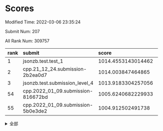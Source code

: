 # Scores

Modified Time: 2022-03-06 23:35:24

Submit Num: 207

All Rank Num: 309757

| rank |               submit               |       score        |       sigma        | pk_num |
| :--- | :--------------------------------- | :----------------- | :----------------- | :----- |
| 1    | jsonzb.test.test_1                 | 1014.4553143014462 | 0.8623263600552268 | 5985   |
| 2    | cpp.21_12_24.submission-2b2ea0d7   | 1014.003847464865  | 0.8222759760814817 | 5982   |
| 3    | jsonzb.test.submission_level_4     | 1013.9183304257056 | 0.8086536728310856 | 5987   |
| 54   | cpp.2022_01_09.submission-816672bd | 1005.6240682229933 | 0.706397280134945  | 5989   |
| 55   | cpp.2022_01_09.submission-5b0e3de2 | 1004.912502491738  | 0.718114991041694  | 5988   |


<details>
<summary>全部</summary>

| rank |                 submit                 |       score        |       sigma        | pk_num |
| :--- | :------------------------------------- | :----------------- | :----------------- | :----- |
| 1    | jsonzb.test.test_1                     | 1014.4553143014462 | 0.8623263600552268 | 5985   |
| 2    | cpp.21_12_24.submission-2b2ea0d7       | 1014.003847464865  | 0.8222759760814817 | 5982   |
| 3    | jsonzb.test.submission_level_4         | 1013.9183304257056 | 0.8086536728310856 | 5987   |
| 4    | gobigger.level_3.submission_level_3_45 | 1011.1225699321059 | 0.7752490126065037 | 5985   |
| 5    | gobigger.level_3.submission_level_3_31 | 1011.0839276862027 | 0.744962426513761  | 5991   |
| 6    | gobigger.level_3.submission_level_3_32 | 1010.9471264915072 | 0.7751903244801872 | 5981   |
| 7    | gobigger.level_3.submission_level_3_46 | 1010.8550257896884 | 0.7634296251695379 | 5986   |
| 8    | gobigger.level_3.submission_level_3_4  | 1010.6836417997141 | 0.7900119685522866 | 5987   |
| 9    | gobigger.level_3.submission_level_3_38 | 1010.5275648548427 | 0.7378023432105979 | 5989   |
| 10   | gobigger.level_3.submission_level_3_0  | 1010.4922021612362 | 0.7717247212013265 | 5978   |
| 11   | gobigger.level_3.submission_level_3_44 | 1010.4403551500077 | 0.7596108386198369 | 5983   |
| 12   | gobigger.level_3.submission_level_3_25 | 1010.3859872845179 | 0.7834525358552175 | 5985   |
| 13   | gobigger.level_3.submission_level_3_22 | 1010.3715000874271 | 0.7574622172383219 | 5980   |
| 14   | gobigger.level_3.submission_level_3_34 | 1010.3673213311989 | 0.7530679377051971 | 5985   |
| 15   | gobigger.level_3.submission_level_3_47 | 1010.2247227310969 | 0.762191353375975  | 5983   |
| 16   | gobigger.level_3.submission_level_3_20 | 1010.2081954527492 | 0.7567313471842043 | 5989   |
| 17   | gobigger.level_3.submission_level_3_19 | 1010.1473966089607 | 0.7549162666932075 | 5986   |
| 18   | gobigger.level_3.submission_level_3_14 | 1010.1285544479983 | 0.7494069435757196 | 5988   |
| 19   | gobigger.level_3.submission_level_3_29 | 1010.106240973034  | 0.7589694523705047 | 5990   |
| 20   | gobigger.level_3.submission_level_3_23 | 1010.0763335300762 | 0.7888320709734512 | 5982   |
| 21   | gobigger.level_3.submission_level_3_2  | 1010.0389930735006 | 0.7386097083498416 | 5983   |
| 22   | gobigger.level_3.submission_level_3_21 | 1009.9996620153421 | 0.7616404771611293 | 5985   |
| 23   | gobigger.level_3.submission_level_3_35 | 1009.9420700161113 | 0.7521331679348247 | 5990   |
| 24   | gobigger.level_3.submission_level_3_11 | 1009.933231000022  | 0.751133250525742  | 5982   |
| 25   | gobigger.level_3.submission_level_3_9  | 1009.8638505281599 | 0.7649784854374929 | 5985   |
| 26   | gobigger.level_3.submission_level_3_8  | 1009.8609934905716 | 0.73691224402518   | 5982   |
| 27   | gobigger.level_3.submission_level_3_18 | 1009.8005996993675 | 0.7502258871800213 | 5987   |
| 28   | gobigger.level_3.submission_level_3_7  | 1009.7774744333185 | 0.7482008708499271 | 5992   |
| 29   | gobigger.level_3.submission_level_3_36 | 1009.7639319989835 | 0.7537189807467743 | 5986   |
| 30   | gobigger.level_3.submission_level_3_30 | 1009.6845639392358 | 0.7639061525179224 | 5988   |
| 31   | gobigger.level_3.submission_level_3_26 | 1009.662010270939  | 0.7535935981831606 | 5990   |
| 32   | gobigger.level_3.submission_level_3_48 | 1009.659600945773  | 0.7657441811924546 | 5988   |
| 33   | gobigger.level_3.submission_level_3_15 | 1009.5640243701184 | 0.7503391716156993 | 5981   |
| 34   | gobigger.level_3.submission_level_3_12 | 1009.5243703046445 | 0.7403445327835635 | 5985   |
| 35   | gobigger.level_3.submission_level_3_1  | 1009.5240243381087 | 0.7476178271471395 | 5982   |
| 36   | gobigger.level_3.submission_level_3_27 | 1009.5173907111568 | 0.7613659719953748 | 5980   |
| 37   | gobigger.level_3.submission_level_3_49 | 1009.4899302604045 | 0.7411911175537649 | 5993   |
| 38   | gobigger.level_3.submission_level_3_43 | 1009.383958016295  | 0.7579927847690984 | 5986   |
| 39   | gobigger.level_3.submission_level_3_41 | 1009.3765368773556 | 0.7572594504171998 | 5984   |
| 40   | gobigger.level_3.submission_level_3_28 | 1009.3124148816975 | 0.7605759205343288 | 5987   |
| 41   | gobigger.level_3.submission_level_3_37 | 1009.1700186209304 | 0.7556523239490232 | 5985   |
| 42   | gobigger.level_3.submission_level_3_6  | 1009.1665261543549 | 0.7625738626149283 | 5984   |
| 43   | gobigger.level_3.submission_level_3_5  | 1009.0877375059738 | 0.7309754930662157 | 5987   |
| 44   | gobigger.level_3.submission_level_3_17 | 1009.0620534811367 | 0.7418478602809336 | 5989   |
| 45   | gobigger.level_3.submission_level_3_16 | 1009.0092517060234 | 0.7780110726366254 | 5988   |
| 46   | gobigger.level_3.submission_level_3_42 | 1008.8451883096151 | 0.7447532557372957 | 5988   |
| 47   | gobigger.level_3.submission_level_3_13 | 1008.7535947484145 | 0.7563676773186115 | 5984   |
| 48   | gobigger.level_3.submission_level_3_40 | 1008.6077386153528 | 0.751885182804664  | 5983   |
| 49   | gobigger.level_3.submission_level_3_33 | 1008.5982603468087 | 0.7389713757640511 | 5988   |
| 50   | gobigger.level_3.submission_level_3_39 | 1008.5717595750551 | 0.7521943831030466 | 5988   |
| 51   | gobigger.level_3.submission_level_3_10 | 1008.462920995608  | 0.7278146931212318 | 5983   |
| 52   | gobigger.level_3.submission_level_3_24 | 1008.0335027755052 | 0.7317136755116718 | 5986   |
| 53   | gobigger.level_3.submission_level_3_3  | 1008.0078623089715 | 0.7334208416961425 | 5982   |
| 54   | cpp.2022_01_09.submission-816672bd     | 1005.6240682229933 | 0.706397280134945  | 5989   |
| 55   | cpp.2022_01_09.submission-5b0e3de2     | 1004.912502491738  | 0.718114991041694  | 5988   |
| 56   | gobigger.level_1.submission_level_1_4  | 1004.796215485426  | 0.7319542335872479 | 5982   |
| 57   | gobigger.level_1.submission_level_1_36 | 1004.6478404453743 | 0.7233913602144216 | 5986   |
| 58   | gobigger.level_1.submission_level_1_9  | 1004.4103851334952 | 0.7144050814418773 | 5982   |
| 59   | gobigger.level_1.submission_level_1_12 | 1004.3957215279825 | 0.7160662728696819 | 5982   |
| 60   | gobigger.level_1.submission_level_1_3  | 1004.3414904020123 | 0.7158653585323205 | 5984   |
| 61   | gobigger.level_1.submission_level_1_34 | 1004.2573406160576 | 0.7189570045458041 | 5988   |
| 62   | gobigger.level_1.submission_level_1_48 | 1004.23122629515   | 0.710846358983542  | 5983   |
| 63   | gobigger.level_1.submission_level_1_20 | 1004.1804097456776 | 0.7178591850295307 | 5986   |
| 64   | gobigger.level_1.submission_level_1_37 | 1004.1465410588362 | 0.7092187504262072 | 5986   |
| 65   | gobigger.level_1.submission_level_1_39 | 1004.0008788675921 | 0.7153004595408068 | 5988   |
| 66   | gobigger.level_1.submission_level_1_46 | 1003.9392282641752 | 0.7104118913723385 | 5983   |
| 67   | gobigger.level_1.submission_level_1_32 | 1003.930726853692  | 0.7131029721374181 | 5984   |
| 68   | gobigger.level_1.submission_level_1_24 | 1003.9136135606452 | 0.7169076316746301 | 5991   |
| 69   | gobigger.level_1.submission_level_1_10 | 1003.8497957822565 | 0.7149336856099009 | 5996   |
| 70   | gobigger.level_1.submission_level_1_28 | 1003.765289397567  | 0.7116841050563625 | 5985   |
| 71   | gobigger.level_1.submission_level_1_41 | 1003.744819224439  | 0.714701737001458  | 5981   |
| 72   | gobigger.level_1.submission_level_1_6  | 1003.6569643835776 | 0.7134443037709197 | 5988   |
| 73   | gobigger.level_1.submission_level_1_42 | 1003.5958436435586 | 0.7102625174976721 | 5988   |
| 74   | gobigger.level_1.submission_level_1_2  | 1003.5447245548385 | 0.7234772218313399 | 5988   |
| 75   | gobigger.level_1.submission_level_1_35 | 1003.4762834891494 | 0.7254057544840067 | 5987   |
| 76   | gobigger.level_1.submission_level_1_14 | 1003.40925793858   | 0.7153668093596565 | 5984   |
| 77   | gobigger.level_1.submission_level_1_16 | 1003.3886286556613 | 0.7151089537577828 | 5981   |
| 78   | gobigger.level_1.submission_level_1_22 | 1003.3671191185949 | 0.7107318637202666 | 5981   |
| 79   | gobigger.level_1.submission_level_1_49 | 1003.2718152670101 | 0.7114544427893061 | 5983   |
| 80   | gobigger.level_1.submission_level_1_27 | 1003.225888172316  | 0.7111542402952836 | 5985   |
| 81   | gobigger.level_1.submission_level_1_45 | 1003.2153822829282 | 0.7096163632047563 | 5985   |
| 82   | gobigger.level_1.submission_level_1_38 | 1003.1829131892649 | 0.7256380837565034 | 5988   |
| 83   | gobigger.level_1.submission_level_1_33 | 1003.1536016275683 | 0.7158866665099024 | 5989   |
| 84   | gobigger.level_1.submission_level_1_0  | 1003.1135734003127 | 0.7240371859655217 | 5985   |
| 85   | gobigger.level_1.submission_level_1_18 | 1003.0639489270001 | 0.7139231800132873 | 5988   |
| 86   | gobigger.level_1.submission_level_1_43 | 1003.0637226703201 | 0.7228968844086266 | 5982   |
| 87   | gobigger.level_1.submission_level_1_11 | 1003.032492786799  | 0.7220965058728073 | 5983   |
| 88   | gobigger.level_1.submission_level_1_19 | 1003.0310426153854 | 0.7173428994214617 | 5991   |
| 89   | gobigger.level_1.submission_level_1_5  | 1002.9571267234687 | 0.71835748231777   | 5989   |
| 90   | gobigger.level_1.submission_level_1_25 | 1002.9215666517405 | 0.71633989154767   | 5981   |
| 91   | gobigger.level_1.submission_level_1_21 | 1002.9080460440524 | 0.7151868660282125 | 5983   |
| 92   | gobigger.level_1.submission_level_1_13 | 1002.8938693031649 | 0.7220794937221949 | 5983   |
| 93   | gobigger.level_1.submission_level_1_8  | 1002.853781213839  | 0.7134799375021631 | 5990   |
| 94   | gobigger.level_1.submission_level_1_23 | 1002.8190438001297 | 0.715898614647183  | 5985   |
| 95   | gobigger.level_1.submission_level_1_1  | 1002.673387505394  | 0.7185822441909167 | 5987   |
| 96   | gobigger.level_1.submission_level_1_30 | 1002.6147087814728 | 0.7202392589250765 | 5990   |
| 97   | gobigger.level_1.submission_level_1_7  | 1002.5149602395912 | 0.7137484405674466 | 5985   |
| 98   | gobigger.level_1.submission_level_1_15 | 1002.5019217091475 | 0.7162964618926683 | 5988   |
| 99   | gobigger.level_1.submission_level_1_44 | 1002.4654721707017 | 0.7197023017412388 | 5982   |
| 100  | gobigger.level_1.submission_level_1_31 | 1002.440176153092  | 0.7209569320855927 | 5988   |
| 101  | gobigger.level_1.submission_level_1_29 | 1002.38458828281   | 0.7082893094722063 | 5986   |
| 102  | gobigger.level_1.submission_level_1_17 | 1002.2439102456532 | 0.707174339309159  | 5983   |
| 103  | gobigger.level_1.submission_level_1_47 | 1002.2190459019594 | 0.7131703579708423 | 5984   |
| 104  | gobigger.level_1.submission_level_1_40 | 1001.6072743133365 | 0.7260961741583667 | 5985   |
| 105  | gobigger.level_1.submission_level_1_26 | 1001.2032517877351 | 0.7146473255271775 | 5992   |
| 106  | gobigger.random.submission_random_42   | 997.1666383661461  | 0.701611980771598  | 5985   |
| 107  | gobigger.random.submission_random_13   | 997.0398438846092  | 0.7111733736316521 | 5981   |
| 108  | gobigger.random.submission_random_26   | 997.0066860709844  | 0.6945022618830504 | 5988   |
| 109  | gobigger.random.submission_random_40   | 996.9017156663151  | 0.7022939498360569 | 5985   |
| 110  | gobigger.random.submission_random_44   | 996.8532048599689  | 0.7030364169844177 | 5989   |
| 111  | gobigger.random.submission_random_43   | 996.7803226336056  | 0.7220626474546021 | 5985   |
| 112  | gobigger.random.submission_random_1    | 996.6826672126101  | 0.713151158816423  | 5981   |
| 113  | gobigger.random.submission_random_38   | 996.6796606917385  | 0.6996574139112026 | 5987   |
| 114  | gobigger.random.submission_random_10   | 996.5842779495023  | 0.7117857326972413 | 5987   |
| 115  | gobigger.random.submission_random_25   | 996.5394349649171  | 0.7100324267218583 | 5986   |
| 116  | gobigger.random.submission_random_39   | 996.5198816765147  | 0.7161265030439714 | 5981   |
| 117  | gobigger.random.submission_random_36   | 996.4862172504385  | 0.7010482306596212 | 5984   |
| 118  | gobigger.random.submission_random_6    | 996.4778994198408  | 0.708966319225051  | 5987   |
| 119  | gobigger.random.submission_random_28   | 996.4729211499648  | 0.7087766043209365 | 5988   |
| 120  | gobigger.random.submission_random_49   | 996.357100117623   | 0.701644846717973  | 5985   |
| 121  | gobigger.random.submission_random_9    | 996.3193960861223  | 0.7083970766052683 | 5986   |
| 122  | gobigger.random.submission_random_15   | 996.2856037422789  | 0.7145321021680876 | 5980   |
| 123  | gobigger.random.submission_random_34   | 996.2389173621865  | 0.7068459685210612 | 5987   |
| 124  | gobigger.random.submission_random_37   | 996.2278799871393  | 0.7253275894221687 | 5983   |
| 125  | gobigger.random.submission_random_4    | 996.2160444918121  | 0.7058434468053502 | 5984   |
| 126  | gobigger.random.submission_random_19   | 996.2145383475366  | 0.7159549496229533 | 5989   |
| 127  | gobigger.random.submission_random_24   | 996.1662055277297  | 0.7026622244230805 | 5987   |
| 128  | gobigger.random.submission_random_32   | 996.1033663631833  | 0.7224081518293638 | 5987   |
| 129  | gobigger.random.submission_random_46   | 996.0717674144819  | 0.7020084523565011 | 5984   |
| 130  | gobigger.random.submission_random_27   | 996.0391726864648  | 0.7092796321572786 | 5989   |
| 131  | gobigger.random.submission_random_33   | 995.9196573344473  | 0.7151772018257593 | 5986   |
| 132  | gobigger.random.submission_random_3    | 995.869529039705   | 0.7063674663851484 | 5989   |
| 133  | gobigger.random.submission_random_11   | 995.8588675170724  | 0.7190360398067297 | 5982   |
| 134  | gobigger.random.submission_random_41   | 995.8485093675921  | 0.7153207171352614 | 5988   |
| 135  | gobigger.random.submission_random_8    | 995.8443391182657  | 0.7066685624361441 | 5986   |
| 136  | gobigger.random.submission_random_22   | 995.7988538831281  | 0.7141069469221988 | 5989   |
| 137  | gobigger.random.submission_random_0    | 995.716188010666   | 0.7069532014781399 | 5989   |
| 138  | gobigger.random.submission_random_2    | 995.6912508709863  | 0.7020467846113998 | 5992   |
| 139  | gobigger.random.submission_random_20   | 995.6739332098301  | 0.7106979258740407 | 5990   |
| 140  | gobigger.random.submission_random_48   | 995.6464000940941  | 0.6974008695979056 | 5984   |
| 141  | gobigger.random.submission_random_16   | 995.6167148836417  | 0.7022482667218517 | 5987   |
| 142  | gobigger.random.submission_random_35   | 995.6011345049825  | 0.7110211530336353 | 5982   |
| 143  | gobigger.random.submission_random_21   | 995.5258913265118  | 0.7075496768097481 | 5986   |
| 144  | gobigger.random.submission_random_7    | 995.4121179200597  | 0.7301351138409257 | 5982   |
| 145  | gobigger.random.submission_random_14   | 995.3093187371626  | 0.713587072163514  | 5981   |
| 146  | gobigger.random.submission_random_23   | 995.273116161454   | 0.70490019556041   | 5990   |
| 147  | gobigger.random.submission_random_45   | 995.2680834657109  | 0.7200401303638261 | 5982   |
| 148  | gobigger.random.submission_random_12   | 995.2058688850793  | 0.6975176164899557 | 5987   |
| 149  | gobigger.random.submission_random_18   | 995.1839560206802  | 0.7014624320768409 | 5992   |
| 150  | gobigger.random.submission_random_47   | 995.1210032333781  | 0.7145219276576913 | 5985   |
| 151  | gobigger.random.submission_random_29   | 995.0802499003631  | 0.7275652873589645 | 5984   |
| 152  | gobigger.random.submission_random_30   | 995.0760822571932  | 0.7325570723722389 | 5990   |
| 153  | gobigger.random.submission_random_17   | 995.0035697709594  | 0.7063898573380627 | 5987   |
| 154  | gobigger.random.submission_random_31   | 994.4907245705649  | 0.7160844948211168 | 5984   |
| 155  | gobigger.level_2.submission_level_2_24 | 994.3447619186679  | 0.7362279031035753 | 5983   |
| 156  | gobigger.level_2.submission_level_2_14 | 994.2915474153715  | 0.7438086409995438 | 5984   |
| 157  | gobigger.level_2.submission_level_2_41 | 994.2572634478964  | 0.7276966767397415 | 5990   |
| 158  | gobigger.random.submission_random_5    | 994.2479922184178  | 0.7279313961922453 | 5986   |
| 159  | gobigger.level_2.submission_level_2_13 | 993.6813808038802  | 0.7486551011304746 | 5986   |
| 160  | gobigger.level_2.submission_level_2_46 | 993.549196507974   | 0.7324150568041972 | 5984   |
| 161  | gobigger.level_2.submission_level_2_49 | 993.5343688149227  | 0.7209843792884656 | 5986   |
| 162  | gobigger.level_2.submission_level_2_34 | 993.4332211514042  | 0.7305915957002189 | 5986   |
| 163  | gobigger.level_2.submission_level_2_47 | 993.3824552150323  | 0.7383611973989946 | 5985   |
| 164  | gobigger.level_2.submission_level_2_9  | 993.3161496083965  | 0.7339982424891796 | 5987   |
| 165  | gobigger.level_2.submission_level_2_21 | 993.2544946803986  | 0.727883871730586  | 5984   |
| 166  | gobigger.level_2.submission_level_2_3  | 993.1249763243286  | 0.7305015917752135 | 5982   |
| 167  | gobigger.level_2.submission_level_2_20 | 993.0602065513984  | 0.7552708664122887 | 5982   |
| 168  | gobigger.level_2.submission_level_2_4  | 992.9973061583337  | 0.7277355677975523 | 5984   |
| 169  | gobigger.level_2.submission_level_2_23 | 992.9272463326006  | 0.7549411063348436 | 5984   |
| 170  | gobigger.level_2.submission_level_2_44 | 992.766820147886   | 0.7425313563063229 | 5984   |
| 171  | gobigger.level_2.submission_level_2_6  | 992.6906313872734  | 0.7215210015800386 | 5991   |
| 172  | gobigger.level_2.submission_level_2_7  | 992.6415295754582  | 0.7293928354901069 | 5986   |
| 173  | gobigger.level_2.submission_level_2_27 | 992.6169055361511  | 0.7322433024833374 | 5988   |
| 174  | gobigger.level_2.submission_level_2_22 | 992.56868412674    | 0.7728527595952601 | 5982   |
| 175  | gobigger.level_2.submission_level_2_32 | 992.4641227193349  | 0.7558317345001716 | 5985   |
| 176  | gobigger.level_2.submission_level_2_30 | 992.4147962602689  | 0.7486479159046371 | 5984   |
| 177  | gobigger.level_2.submission_level_2_38 | 992.3894328190146  | 0.7447304748098431 | 5983   |
| 178  | gobigger.level_2.submission_level_2_19 | 992.3770932307872  | 0.737149704216662  | 5986   |
| 179  | gobigger.level_2.submission_level_2_12 | 992.3355527231672  | 0.7222277224928972 | 5984   |
| 180  | gobigger.level_2.submission_level_2_40 | 992.2519511714213  | 0.7406333572056769 | 5991   |
| 181  | gobigger.level_2.submission_level_2_10 | 992.2432998827113  | 0.7444276162632204 | 5980   |
| 182  | gobigger.level_2.submission_level_2_2  | 992.2360274111053  | 0.7298688555514096 | 5987   |
| 183  | gobigger.level_2.submission_level_2_25 | 992.1602315890541  | 0.7506813147810238 | 5989   |
| 184  | gobigger.level_2.submission_level_2_39 | 992.1514506922548  | 0.7462363816271768 | 5982   |
| 185  | gobigger.level_2.submission_level_2_1  | 992.1145520696336  | 0.7379621223504857 | 5986   |
| 186  | gobigger.level_2.submission_level_2_37 | 992.0344256145921  | 0.7510867922406149 | 5985   |
| 187  | gobigger.level_2.submission_level_2_42 | 992.0321145495311  | 0.739559582022681  | 5987   |
| 188  | gobigger.level_2.submission_level_2_18 | 991.9817704063133  | 0.7606434293680641 | 5987   |
| 189  | gobigger.level_2.submission_level_2_15 | 991.9794403878582  | 0.7639445999271679 | 5991   |
| 190  | gobigger.level_2.submission_level_2_8  | 991.8458517488364  | 0.751679849898601  | 5981   |
| 191  | gobigger.level_2.submission_level_2_11 | 991.7295153856696  | 0.7580057380220728 | 5987   |
| 192  | gobigger.level_2.submission_level_2_0  | 991.6269726435877  | 0.75675533018459   | 5988   |
| 193  | gobigger.level_2.submission_level_2_16 | 991.5934360744537  | 0.7480982808201876 | 5987   |
| 194  | gobigger.level_2.submission_level_2_29 | 991.5882154368859  | 0.7302875523537761 | 5985   |
| 195  | gobigger.level_2.submission_level_2_31 | 991.54254570127    | 0.7481126907063854 | 5981   |
| 196  | gobigger.level_2.submission_level_2_48 | 991.5284389896028  | 0.7431477084724796 | 5989   |
| 197  | gobigger.level_2.submission_level_2_36 | 991.4422815834946  | 0.7404764921887151 | 5984   |
| 198  | gobigger.level_2.submission_level_2_43 | 991.3194824737657  | 0.738387119349524  | 5986   |
| 199  | gobigger.level_2.submission_level_2_33 | 991.2978867527494  | 0.7476532856441367 | 5987   |
| 200  | gobigger.level_2.submission_level_2_5  | 991.2864319266156  | 0.7451433647110155 | 5984   |
| 201  | gobigger.level_2.submission_level_2_45 | 991.1682596932748  | 0.756492913877888  | 5982   |
| 202  | gobigger.level_2.submission_level_2_26 | 991.0666754509413  | 0.7491336276368186 | 5989   |
| 203  | gobigger.level_2.submission_level_2_17 | 990.5742808300441  | 0.7541438693828807 | 5984   |
| 204  | gobigger.level_2.submission_level_2_35 | 990.523167965777   | 0.7478225084590615 | 5984   |
| 205  | gobigger.level_2.submission_level_2_28 | 988.7175645304488  | 0.7861522994384817 | 5987   |
| 206  | gobigger.none.submission_none_1        | 977.8323507503894  | 1.382955669079375  | 5988   |
| 207  | gobigger.none.submission_none_0        | 976.0248884887502  | 1.4864870275497388 | 5984   |

</details>